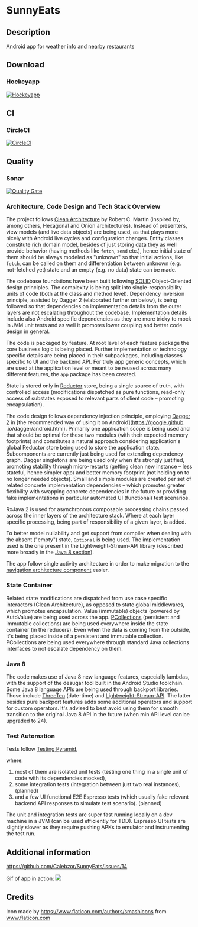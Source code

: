 # SunnyEats

## Description
Android app for weather info and nearby restaurants

## Download
### Hockeyapp
[![Hockeyapp](https://chart.googleapis.com/chart?cht=qr&chl=https%3A%2F%2Frink.hockeyapp.net%2Fapps%2F778d3ad77d3942c28ef32fb0ec9381c6&chs=256x256)](https://rink.hockeyapp.net/apps/778d3ad77d3942c28ef32fb0ec9381c6)

## CI
### CircleCI
[![CircleCI](https://circleci.com/gh/Calebzor/SunnyEats.svg?style=shield&circle-token=40a4339bd2eef365634c7457ad95ce19c21bcb37)](https://circleci.com/gh/Calebzor/SunnyEats)

## Quality
### Sonar
[![Quality Gate](https://sonarcloud.io/api/badges/gate?key=SunnyEats)](https://sonarcloud.io/dashboard/index/SunnyEats)

### Architecture, Code Design and Tech Stack Overview

The project follows [Clean Architecture](https://8thlight.com/blog/uncle-bob/2012/08/13/the-clean-architecture.html) 
by Robert C. Martin (inspired by, among others, Hexagonal and Onion architectures). Instead of 
presenters, view models (and live data objects) are being used, as that plays more nicely with 
Android live cycles and configuration changes. Entity classes constitute rich domain model, 
besides of just storing data they as well provide behavior (having methods like `fetch`, 
`send` etc.), hence initial state of them should be always modeled as "unknown" so that initial 
actions, like `fetch`, can be called on them and differentiation between unknown (e.g. 
not-fetched yet) state and an empty (e.g. no data) state can be made.

The codebase foundations have been built following [SOLID](https://en.wikipedia.org/wiki/SOLID_
(object-oriented_design)) Object-Oriented design principles. The complexity is being split into 
single-responsibility units of code (both at the class and method level). Dependency inversion 
principle, assisted by Dagger 2 (elaborated further on below), is being followed so that 
dependencies on implementation details from the outer layers are not escalating throughout the 
codebase. Implementation details include also Android specific dependencies as they are more 
tricky to mock in JVM unit tests and as well it promotes lower coupling and better code design in general.

The code is packaged by feature. At root level of each feature package the core business logic is
 being placed. Further implementation or technology specific details are being placed in their 
 subpackages, including classes specific to UI and the backend API. For truly app generic 
 concepts, which are used at the application level or meant to be reused across many different 
 features, the `app` package has been created.


State is stored only in [Reductor](https://github.com/Yarikx/reductor) store, being a single 
source of truth, with controlled access (modifications dispatched as pure functions, read-only 
access of substates exposed to relevant parts of client code – promoting encapsulation).

The code design follows dependency injection principle, employing [Dagger 2](https://google.github.io/dagger/) in [the recommended way of using it on Android](https://google.github
.io/dagger/android.html). Primarily one application scope is being used and that should be 
optimal for these two modules (with their expected memory footprints) and constitutes a natural 
approach considering application's global Reductor store being used to store the application 
state. Subcomponents are currently just being used for extending dependency graph. Dagger 
singletons are being used only when it's strongly justified, promoting stability through 
micro-restarts (getting clean new instance – less stateful, hence simpler app) and better memory 
footprint (not holding on to no longer needed objects). Small and simple modules are created per 
set of related concrete implementation dependencies – which promotes greater flexibility with 
swapping concrete dependencies in the future or providing fake implementations in particular 
automated UI (functional) test scenarios. 


RxJava 2 is used for asynchronous composable processing chains passed across the inner layers of 
the architecture stack. Where at each layer specific processing, being part of responsibility of 
a given layer, is added.

To better model nullability and get support from compiler when dealing with the absent ("empty") 
state, `Optional` is being used. The implementation used is the one present in the 
Lightweight-Stream-API library (described more broadly in the [Java 8 section](#java8)). 


The app follow single activity architecture in order to make migration to the [navigation 
architecture component](https://developer.android.com/topic/libraries/architecture/navigation/) easier. 

### State Container

Related state modifications are dispatched from use case specific interactors (Clean 
Architecture), as opposed to state global middlewares, which promotes encapsulation. Value 
(immutable) objects (powered by AutoValue) are being used across the app. [PCollections](https://pcollections.org/) (persistent and immutable collections) are being used everywhere 
inside the state container (in the reducers). Even when the data is coming from the outside, it's
 being placed inside of a persistent and immutable collection. PCollections are being used 
 everywhere through standard Java collections interfaces to not escalate dependency on them. 


### Java 8<a name="java8"/>

The code makes use of Java 8 new language features, especially lambdas, with the support of the 
desugar tool built in the Android Studio toolchain. Some Java 8 language APIs are being used 
through backport libraries. Those include [ThreeTen](https://github.com/JakeWharton/ThreeTenABP/)
 (date-time) and [Lightweight-Stream-API](https://github.com/aNNiMON/Lightweight-Stream-API). The
  latter besides pure backport features adds some additional operators and support for custom 
  operators. It's advised to best avoid using them for smooth transition to the original Java 8 
  API in the future (when min API level can be upgraded to 24).


### Test Automation

Tests follow [Testing Pyramid](https://testing.googleblog.com/2015/04/just-say-no-to-more-end-to-end-tests.html),

where:

1) most of them are isolated unit tests (testing one thing in a single unit of code with its 
dependencies mocked),
2) some integration tests (integration between just two real instances), (planned)
3) and a few UI functional E2E Espresso tests (which usually fake relevant backend API responses 
to simulate test scenario). (planned)


The unit and integration tests are super fast running locally on a dev machine in a JVM (can be 
used efficiently for TDD). Espresso UI tests are slightly slower as they require pushing APKs to emulator and instrumenting the test run.


## Additional information
https://github.com/Calebzor/SunnyEats/issues/14

Gif of app in action:
![](https://github.com/Calebzor/SunnyEats/blob/master/etc/app.gif)

## Credits

Icon made by https://www.flaticon.com/authors/smashicons from www.flaticon.com
